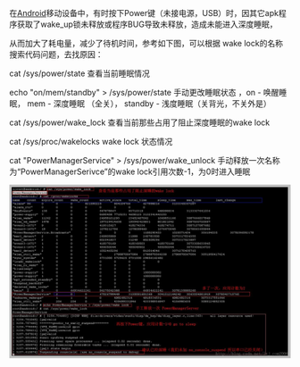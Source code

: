 在[Android](http://lib.csdn.net/base/android)移动设备中，有时按下Power键（未接电源，USB）时，因其它apk程序获取了wake_up锁未释放或程序BUG导致未释放，造成未能进入深度睡眠，

从而加大了耗电量，减少了待机时间，参考如下图，可以根据 wake lock的名称搜索代码问题，去找原因：



cat /sys/power/state                                                                           查看当前睡眠情况

echo "on/mem/standby" >  /sys/power/state                                 手动更改睡眠状态 ，on - 唤醒睡眠，  mem - 深度睡眠 （全关）， standby - 浅度睡眠（关背光，不关外是）

cat /sys/power/wake_lock                                                                 查看当前那些占用了阻止深度睡眠的wake lock

cat /sys/proc/wakelocks                                                                     wake lock 状态情况

cat "PowerManagerService" > /sys/power/wake_unlock             手动释放一次名称为“PowerManagerSerivce”的wake lock引用次数-1，为0时进入睡眠

![](05.android-linux-休眠-深度睡眠-查看-方法-调试.assets/0.jpeg)


